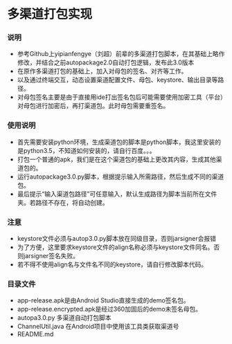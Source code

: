 # 多渠道打包实现

### 说明
* 参考Github上yipianfengye（刘超）前辈的多渠道打包脚本，在其基础上略作修改，并结合之前autopackage2.0自动打包逻辑，发布此3.0版本
* 在原作多渠道打包的基础上，加入对母包的签名、对齐等工作。
* 以及通过终端交互，动态设置渠道配置文件、母包、keystore、输出目录等路径。
* 对母包签名主要是由于直接用ide打出签名包后可能需要使用加密工具（平台）对母包进行加密后，再打渠道包。此时母包需要重签名。

### 使用说明
* 首先需要安装python环境，生成渠道包的脚本是python脚本，我这里安装的是python3.5，不知道如何安装的，请自行百度。。。
* 打包一个普通的apk，我们是在这个渠道包的基础上更改其内容，生成其他渠道包的。
* 运行autopackage3.0.py脚本，根据提示输入所需路径，然后生成不同的渠道包。
* 最后提示“输入渠道包路径”可任意输入，默认生成路径为脚本当前所在文件夹。若路径不存在，将自动创建。

### 注意
* keystore文件必须与autop3.0.py脚本放在同级目录，否则jarsigner会报错
* 为了方便，这里要求keystore文件的align名称必须与keystore文件同名。否则jarsigner签名失败。
* 若不得不使用align名与文件名不同的keystore，请自行修改脚本代码。

### 目录文件
* app-release.apk是由Android Studio直接生成的demo签名包。
* app-release.encrypted.apk是经过360加固后的demo未签名母包。
* autopa3.0.py 多渠道自动打包脚本
* ChannelUtil.java 在Android项目中使用该工具类获取渠道号
* README.md
